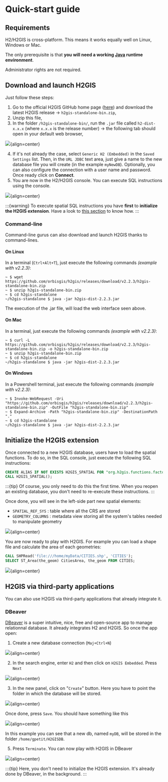 # Quick-start guide

## Requirements

H2/H2GIS is cross-platform. This means it works equally well on Linux, Windows or Mac.

The only prerequisite is that **you will need a working [Java](http://java.com/en/download/index.jsp) runtime environment**.

Administrator rights are not required.

## Download and launch H2GIS

Just follow these steps:

1. Go to the official H2GIS GitHub home page ([here](https://github.com/orbisgis/h2gis/releases)) and download the latest H2GIS release &rarr; `h2gis-standalone-bin.zip`,
2. Unzip this file,
3. In the folder `/h2gis-standalone-bin/`, run the `.jar` file called `h2-dist-x.x.x` (where `x.x.x` is the release number) &rarr; the following tab should open in your default web browser,

![](./quickstart_h2gis_panel.png){align=center}

4. If it's not already the case, select `Generic H2 (Embedded)` in the `Saved Settings` list. Then, in the `URL JDBC` text area, just give a name to the new database file you will create (in the example `myNewDB`). Optionally, you can also configure the connection with a user name and password. Once ready click on **Connect**. 
5. You are now in the H2/H2GIS console. You can execute SQL instructions using the console.

![](./quickstart_h2gis_panel_2.png){align=center}

:::{warning}
To execute spatial SQL instructions you have **first** to **initialize the H2GIS extension**. Have a look to [this section](#initialize-the-h2gis-extension) to know how.
:::

### Command-line

Command-line gurus can also download and launch H2GIS thanks to command-lines.

#### On Linux

In a terminal (`Ctrl+Alt+T`), just execute the following commands *(example with v2.2.3)*:

```console
~ $ wget https://github.com/orbisgis/h2gis/releases/download/v2.2.3/h2gis-standalone-bin.zip
~ $ unzip h2gis-standalone-bin.zip
~ $ cd h2gis-standalone
~/h2gis-standalone $ java -jar h2gis-dist-2.2.3.jar
```
The execution of the .jar file, will load the web interface seen above.

#### On Mac

In a terminal, just execute the following commands *(example with v2.2.3)*:

```console
~ $ curl -L https://github.com/orbisgis/h2gis/releases/download/v2.2.3/h2gis-standalone-bin.zip -o h2gis-standalone-bin.zip
~ $ unzip h2gis-standalone-bin.zip
~ $ cd h2gis-standalone
~/h2gis-standalone $ java -jar h2gis-dist-2.2.3.jar
```

#### On Windows

In a Powershell terminal, just execute the following commands *(example with v2.2.3)*:

```console
~ $ Invoke-WebRequest -Uri "https://github.com/orbisgis/h2gis/releases/download/v2.2.3/h2gis-standalone-bin.zip" -OutFile "h2gis-standalone-bin.zip"
~ $ Expand-Archive -Path "h2gis-standalone-bin.zip" -DestinationPath "."
~ $ cd h2gis-standalone
~/h2gis-standalone $ java -jar h2gis-dist-2.2.3.jar
```

## Initialize the H2GIS extension

Once connected to a new H2GIS database, users have to load the spatial functions. To do so, in the SQL console, just execute the following SQL instructions:

```sql
CREATE ALIAS IF NOT EXISTS H2GIS_SPATIAL FOR "org.h2gis.functions.factory.H2GISFunctions.load";
CALL H2GIS_SPATIAL();
```

:::{tip}
Of course, you only need to do this the first time. When you reopen an existing database, you don't need to re-execute these instructions.
:::

Once done, you will see in the left-side part new spatial elements:
* `SPATIAL_REF_SYS` : table where all the CRS are stored
* `GEOMETRY_COLUMNS` : metadata view storing all the system's tables needed to manipulate geometry 

![](./quickstart_h2gis_panel_3.png){align=center}

You are now ready to play with H2GIS. For example you can load a shape file and calculate the area of each geometries:

```sql
CALL SHPRead('file:///home/myData/CITIES.shp', 'CITIES');
SELECT ST_Area(the_geom) CitiesArea, the_geom FROM CITIES;
```

![](./quickstart_h2gis_panel_shp.png){align=center}

## H2GIS via third-party applications

You can also use H2GIS via third-party applications that already integrate it.

### DBeaver

[DBeaver](https://dbeaver.io/) is a super intuitive, nice, free and open-source app to manage relationnal database. It already integrates H2 and H2GIS. So once the app open:

1. Create a new database connection (`Maj+Ctrl+N`)

![](./quickstart_dbeaver_new_db.png){align=center}

2. In the search engine, enter `H2` and then click on `H2GIS Embedded`. Press `Next`

![](./quickstart_dbeaver_new_db_2.png){align=center}

3. In the new panel, click on "`Create`" button. Here you have to point the folder in which the database will be stored. 

![](./quickstart_dbeaver_new_db_3.png){align=center}

Once done, press `Save`. You should have something like this

![](./quickstart_dbeaver_new_db_4.png){align=center}

In this example you can see that a new db, named `myDB`, will be stored in the folder `/home/gpetit/H2GISDB`.

5. Press `Terminate`. You can now play with H2GIS in DBeaver

![](./quickstart_dbeaver_new_db_5.png){align=center}

:::{tip}
Here, you don't need to initialize the H2GIS extension. It's already done by DBeaver, in the background.
:::